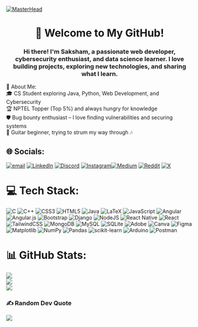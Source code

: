 [![MasterHead](https://user-images.githubusercontent.com/74750414/167504857-4129cbc1-2d10-4478-be39-3c1a3bee2dbc.gif)](https://rishavchanda.io)
<h1 align="center">🚀 Welcome to My GitHub!</h1>
<h3 align="center">Hi there! I'm Saksham, a passionate web developer, cybersecurity enthusiast, and data science learner. I love building projects, exploring new technologies, and sharing what I learn.</h3>
💫 About Me:<be>
<br>
🎓 CS Student exploring Java, Python, Web Development, and Cybersecurity <br>
🏆 NPTEL Topper (Top 5%) and always hungry for knowledge <br>
🛡️ Bug bounty enthusiast – I love finding vulnerabilities and securing systems <br>
🎸 Guitar beginner, trying to strum my way through 🎶 <br>


## 🌐 Socials:
[![email](https://img.shields.io/badge/Email-D14836?logo=gmail&logoColor=white)](mailto:sakshammahajan2004@gmail.com) 
[![LinkedIn](https://img.shields.io/badge/LinkedIn-%230077B5.svg?logo=linkedin&logoColor=white)](https://linkedin.com/in/sakshammjn) [![Discord](https://img.shields.io/badge/Discord-%237289DA.svg?logo=discord&logoColor=white)](https://discord.gg/sakshammjn) [![Instagram](https://img.shields.io/badge/Instagram-%23E4405F.svg?logo=Instagram&logoColor=white)](https://instagram.com/saksham.mjn)[![Medium](https://img.shields.io/badge/Medium-12100E?logo=medium&logoColor=white)](https://medium.com/@sakshammjn) [![Reddit](https://img.shields.io/badge/Reddit-%23FF4500.svg?logo=Reddit&logoColor=white)](https://reddit.com/user/sakshammjn) [![X](https://img.shields.io/badge/X-black.svg?logo=X&logoColor=white)](https://x.com/sakshammjn)

# 💻 Tech Stack:
![C](https://img.shields.io/badge/c-%2300599C.svg?style=for-the-badge&logo=c&logoColor=white) ![C++](https://img.shields.io/badge/c++-%2300599C.svg?style=for-the-badge&logo=c%2B%2B&logoColor=white) ![CSS3](https://img.shields.io/badge/css3-%231572B6.svg?style=for-the-badge&logo=css3&logoColor=white) ![HTML5](https://img.shields.io/badge/html5-%23E34F26.svg?style=for-the-badge&logo=html5&logoColor=white) ![Java](https://img.shields.io/badge/java-%23ED8B00.svg?style=for-the-badge&logo=openjdk&logoColor=white) ![LaTeX](https://img.shields.io/badge/latex-%23008080.svg?style=for-the-badge&logo=latex&logoColor=white) ![JavaScript](https://img.shields.io/badge/javascript-%23323330.svg?style=for-the-badge&logo=javascript&logoColor=%23F7DF1E) ![Angular](https://img.shields.io/badge/angular-%23DD0031.svg?style=for-the-badge&logo=angular&logoColor=white) ![Angular.js](https://img.shields.io/badge/angular.js-%23E23237.svg?style=for-the-badge&logo=angularjs&logoColor=white) ![Bootstrap](https://img.shields.io/badge/bootstrap-%238511FA.svg?style=for-the-badge&logo=bootstrap&logoColor=white) ![Django](https://img.shields.io/badge/django-%23092E20.svg?style=for-the-badge&logo=django&logoColor=white) ![NodeJS](https://img.shields.io/badge/node.js-6DA55F?style=for-the-badge&logo=node.js&logoColor=white) ![React Native](https://img.shields.io/badge/react_native-%2320232a.svg?style=for-the-badge&logo=react&logoColor=%2361DAFB) ![React](https://img.shields.io/badge/react-%2320232a.svg?style=for-the-badge&logo=react&logoColor=%2361DAFB) ![TailwindCSS](https://img.shields.io/badge/tailwindcss-%2338B2AC.svg?style=for-the-badge&logo=tailwind-css&logoColor=white) ![MongoDB](https://img.shields.io/badge/MongoDB-%234ea94b.svg?style=for-the-badge&logo=mongodb&logoColor=white) ![MySQL](https://img.shields.io/badge/mysql-4479A1.svg?style=for-the-badge&logo=mysql&logoColor=white) ![SQLite](https://img.shields.io/badge/sqlite-%2307405e.svg?style=for-the-badge&logo=sqlite&logoColor=white) ![Adobe](https://img.shields.io/badge/adobe-%23FF0000.svg?style=for-the-badge&logo=adobe&logoColor=white) ![Canva](https://img.shields.io/badge/Canva-%2300C4CC.svg?style=for-the-badge&logo=Canva&logoColor=white) ![Figma](https://img.shields.io/badge/figma-%23F24E1E.svg?style=for-the-badge&logo=figma&logoColor=white) ![Matplotlib](https://img.shields.io/badge/Matplotlib-%23ffffff.svg?style=for-the-badge&logo=Matplotlib&logoColor=black) ![NumPy](https://img.shields.io/badge/numpy-%23013243.svg?style=for-the-badge&logo=numpy&logoColor=white) ![Pandas](https://img.shields.io/badge/pandas-%23150458.svg?style=for-the-badge&logo=pandas&logoColor=white) ![scikit-learn](https://img.shields.io/badge/scikit--learn-%23F7931E.svg?style=for-the-badge&logo=scikit-learn&logoColor=white) ![Arduino](https://img.shields.io/badge/-Arduino-00979D?style=for-the-badge&logo=Arduino&logoColor=white) ![Postman](https://img.shields.io/badge/Postman-FF6C37?style=for-the-badge&logo=postman&logoColor=white)
# 📊 GitHub Stats:
![](https://github-readme-stats.vercel.app/api?username=sakshammjn&theme=dark&hide_border=false&include_all_commits=true&count_private=false)<br/>
![](https://nirzak-streak-stats.vercel.app/?user=sakshammjn&theme=dark&hide_border=false)<br/>
![](https://github-readme-stats.vercel.app/api/top-langs/?username=sakshammjn&theme=dark&hide_border=false&include_all_commits=true&count_private=false&layout=compact)

### ✍️ Random Dev Quote
![](https://quotes-github-readme.vercel.app/api?type=horizontal&theme=light)

<!-- Proudly created with GPRM ( https://gprm.itsvg.in ) -->
